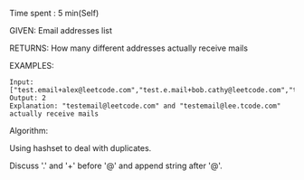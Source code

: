 Time spent :  5 min(Self)

GIVEN: Email addresses list

RETURNS: How many different addresses actually receive mails

EXAMPLES:

```
Input: ["test.email+alex@leetcode.com","test.e.mail+bob.cathy@leetcode.com","testemail+david@lee.tcode.com"]
Output: 2
Explanation: "testemail@leetcode.com" and "testemail@lee.tcode.com" actually receive mails
```

Algorithm:

Using hashset to deal with duplicates.

Discuss '.' and '+' before '@' and append string after '@'.